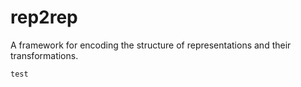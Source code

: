 # rep2rep

A framework for encoding the structure of representations and their transformations.
```
test
```

